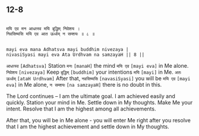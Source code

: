 ## 12-8


```shloka-sa

मयि एव मन आधत्स्व मयि बुद्धिम् निवेशय ।
निवसिष्यसि मयि एव आत ऊर्ध्वम् न सम्शयः ॥ ८ ॥

```
```shloka-sa-hk

mayi eva mana Adhatsva mayi buddhim nivezaya |
nivasiSyasi mayi eva Ata Urdhvam na samzayaH || 8 ||

```
`आधत्स्व` `[Adhatsva]` Station `मनः` `[manaH]` the mind `मयि एव` `[mayi eva]` in Me alone. `निवेशय` `[nivezaya]` Keep `बुद्धिम्` `[buddhim]` your intentions `मयि` `[mayi]` in Me. `अतः ऊर्ध्वम्` `[ataH Urdhvam]` After that, `नवसिष्यसि` `[navasiSyasi]` you will be `मयि एव` `[mayi eva]` in Me alone, `न सम्शयः` `[na samzayaH]` there is no doubt in this.

The Lord continues – I am the ultimate goal. I am achieved easily and quickly. Station your mind in Me. Settle down in My thoughts. Make Me your intent. Resolve that I am the highest among all achievements. 

After that, you will be in Me alone - you will enter Me right after you resolve that I am the highest achievement and settle down in My thoughts.


